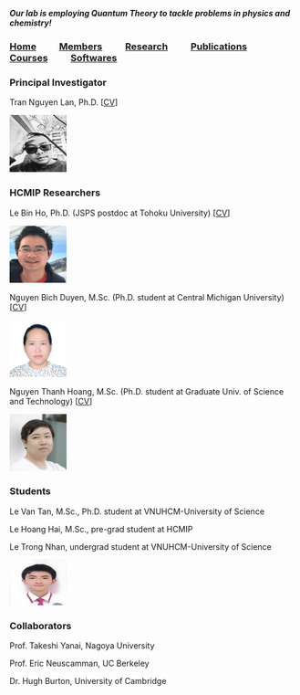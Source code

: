 **_Our lab is employing Quantum Theory to tackle problems in physics and chemistry!_**
  
### [Home](index.md)<img src="test_space.png" width="40" height="1">[**Members**](members.md)<img src="test_space.png" width="40" height="1">[Research](research.md)<img src="test_space.png" width="40" height="1">[Publications](Publications)<img src="test_space.png" width="40" height="1">[Courses](courses.md)<img src="test_space.png" width="40" height="1">[Softwares](softwares.md)

### **Principal Investigator**
Tran Nguyen Lan, Ph.D. [[CV](LanTran_CV_0421.pdf)]

<img src="Lan.jpg" width="100" height="100">

### **HCMIP Researchers**
Le Bin Ho, Ph.D. (JSPS postdoc at Tohoku University) [[CV](DrLeBinHo-CV.pdf)]

<img src="BinHo.jpg" width="100" height="100">

Nguyen Bich Duyen, M.Sc. (Ph.D. student at Central Michigan University) [[CV](NguyenBichDuyen-EN.pdf)]

<img src="Duyen.jpg" width="100" height="100">


Nguyen Thanh Hoang, M.Sc. (Ph.D. student at Graduate Univ. of Science and Technology) [[CV](NguyenThanhHoang-CV.pdf)]

<img src="Hoang.jpg" width="100" height="100">

### **Students**
Le Van Tan, M.Sc., Ph.D. student at VNUHCM-University of Science

Le Hoang Hai, M.Sc., pre-grad student at HCMIP

Le Trong Nhan, undergrad student at VNUHCM-University of Science

<img src="Nhan.jpg" width="100" height="80">
  
### **Collaborators**
  Prof. Takeshi Yanai, Nagoya University

  Prof. Eric Neuscamman, UC Berkeley

  Dr. Hugh Burton, University of Cambridge  
